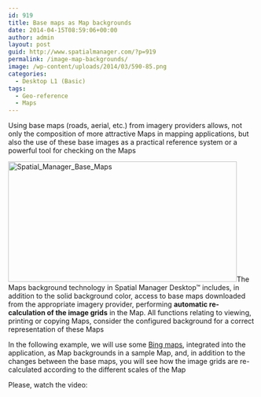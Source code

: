 ```yaml
---
id: 919
title: Base maps as Map backgrounds
date: 2014-04-15T08:59:06+00:00
author: admin
layout: post
guid: http://www.spatialmanager.com/?p=919
permalink: /image-map-backgrounds/
image: /wp-content/uploads/2014/03/590-85.png
categories:
  - Desktop L1 (Basic)
tags:
  - Geo-reference
  - Maps
---
```

Using base maps (roads, aerial, etc.) from imagery providers allows, not only the composition of more attractive Maps in mapping applications, but also the use of these base images as a practical reference system or a powerful tool for checking on the Maps<!--more-->

<a href="http://www.spatialmanager.com/wp-content/uploads/2014/04/Spatial_Manager_Base_Maps.png" target="_blank" rel="nofollow"><img alt="Spatial_Manager_Base_Maps" src="http://www.spatialmanager.com/wp-content/uploads/2014/04/Spatial_Manager_Base_Maps.png" width="465" height="245" /></a>The Maps background technology in Spatial Manager Desktop™ includes, in addition to the solid background color, access to base maps downloaded from the appropriate imagery provider, performing **automatic re-calculation of the image grids** in the Map. All functions relating to viewing, printing or copying Maps, consider the configured background for a correct representation of these Maps

In the following example, we will use some <a title="Bing Maps" href="http://en.wikipedia.org/wiki/Bing_Maps" target="_blank" rel="nofollow">Bing maps</a>, integrated into the application, as Map backgrounds in a sample Map, and, in addition to the changes between the base maps, you will see how the image grids are re-calculated according to the different scales of the Map

Please, watch the video: